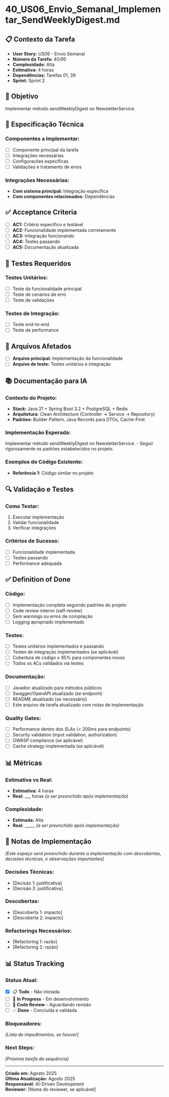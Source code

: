 # 40_US06_Envio_Semanal_Implementar_SendWeeklyDigest.md

## 📋 Contexto da Tarefa
- **User Story:** US06 - Envio Semanal
- **Número da Tarefa:** 40/95
- **Complexidade:** Alta
- **Estimativa:** 4 horas
- **Dependências:** Tarefas 01, 39
- **Sprint:** Sprint 2

## 🎯 Objetivo
Implementar método sendWeeklyDigest no NewsletterService.

## 📝 Especificação Técnica

### **Componentes a Implementar:**
- [ ] Componente principal da tarefa
- [ ] Integrações necessárias
- [ ] Configurações específicas
- [ ] Validações e tratamento de erros

### **Integrações Necessárias:**
- **Com sistema principal:** Integração específica
- **Com componentes relacionados:** Dependências

## ✅ Acceptance Criteria
- [ ] **AC1:** Critério específico e testável
- [ ] **AC2:** Funcionalidade implementada corretamente
- [ ] **AC3:** Integração funcionando
- [ ] **AC4:** Testes passando
- [ ] **AC5:** Documentação atualizada

## 🧪 Testes Requeridos

### **Testes Unitários:**
- [ ] Teste da funcionalidade principal
- [ ] Teste de cenários de erro
- [ ] Teste de validações

### **Testes de Integração:**
- [ ] Teste end-to-end
- [ ] Teste de performance

## 🔗 Arquivos Afetados
- [ ] **Arquivo principal:** Implementação da funcionalidade
- [ ] **Arquivo de teste:** Testes unitários e integração

## 📚 Documentação para IA

### **Contexto do Projeto:**
- **Stack:** Java 21 + Spring Boot 3.2 + PostgreSQL + Redis
- **Arquitetura:** Clean Architecture (Controller → Service → Repository)
- **Padrões:** Builder Pattern, Java Records para DTOs, Cache-First

### **Implementação Esperada:**
Implementar método sendWeeklyDigest no NewsletterService. - Seguir rigorosamente os padrões estabelecidos no projeto.

### **Exemplos de Código Existente:**
- **Referência 1:** Código similar no projeto

## 🔍 Validação e Testes

### **Como Testar:**
1. Executar implementação
2. Validar funcionalidade
3. Verificar integrações

### **Critérios de Sucesso:**
- [ ] Funcionalidade implementada
- [ ] Testes passando
- [ ] Performance adequada

## ✅ Definition of Done

### **Código:**
- [ ] Implementação completa seguindo padrões do projeto
- [ ] Code review interno (self-review)
- [ ] Sem warnings ou erros de compilação
- [ ] Logging apropriado implementado

### **Testes:**
- [ ] Testes unitários implementados e passando
- [ ] Testes de integração implementados (se aplicável)
- [ ] Cobertura de código ≥ 85% para componentes novos
- [ ] Todos os ACs validados via testes

### **Documentação:**
- [ ] Javadoc atualizado para métodos públicos
- [ ] Swagger/OpenAPI atualizado (se endpoint)
- [ ] README atualizado (se necessário)
- [ ] Este arquivo de tarefa atualizado com notas de implementação

### **Quality Gates:**
- [ ] Performance dentro dos SLAs (< 200ms para endpoints)
- [ ] Security validation (input validation, authorization)
- [ ] OWASP compliance (se aplicável)
- [ ] Cache strategy implementada (se aplicável)

## 📊 Métricas

### **Estimativa vs Real:**
- **Estimativa:** 4 horas
- **Real:** ___ horas *(a ser preenchido após implementação)*

### **Complexidade:**
- **Estimada:** Alta
- **Real:** _____ *(a ser preenchido após implementação)*

## 📝 Notas de Implementação
*[Este espaço será preenchido durante a implementação com descobertas, decisões técnicas, e observações importantes]*

### **Decisões Técnicas:**
- [Decisão 1: justificativa]
- [Decisão 2: justificativa]

### **Descobertas:**
- [Descoberta 1: impacto]
- [Descoberta 2: impacto]

### **Refactorings Necessários:**
- [Refactoring 1: razão]
- [Refactoring 2: razão]

## 📊 Status Tracking

### **Status Atual:**
- [x] 📋 **Todo** - Não iniciada
- [ ] 🔄 **In Progress** - Em desenvolvimento  
- [ ] 👀 **Code Review** - Aguardando revisão
- [ ] ✅ **Done** - Concluída e validada

### **Bloqueadores:**
*[Lista de impedimentos, se houver]*

### **Next Steps:**
*[Próxima tarefa da sequência]*

---

**Criado em:** Agosto 2025  
**Última Atualização:** Agosto 2025  
**Responsável:** AI-Driven Development  
**Reviewer:** [Nome do reviewer, se aplicável]
